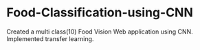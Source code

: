 # Food-Classification-using-CNN
Created a multi class(10) Food Vision Web application using CNN. Implemented transfer learning.
